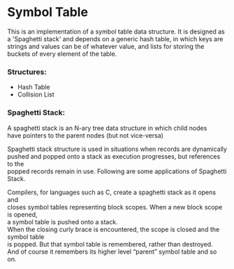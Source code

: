# Symbol Table

This is an implementation of a symbol table data structure. It is designed as a 'Spaghetti stack' and depends on a generic hash
table, in which keys are strings and values can be of whatever value,  and lists for storing the buckets of every element of the
table. <br>

### Structures:
- Hash Table
- Collision List

### Spaghetti Stack:

A spaghetti stack is an N-ary tree data structure in which child nodes <br>
have pointers to the parent nodes (but not vice-versa)

Spaghetti stack structure is used in situations when records are dynamically <br>
pushed and popped onto a stack as execution progresses, but references to the <br>
popped records remain in use. Following are some applications of Spaghetti Stack. <br>

Compilers, for languages such as C, create a spaghetti stack as it opens and <br>
closes symbol tables representing block scopes. When a new block scope is opened, <br>
a symbol table is pushed onto a stack. <br>
When the closing curly brace is encountered, the scope is closed and the symbol table <br>
is popped. But that symbol table is remembered, rather than destroyed. <br>
And of course it remembers its higher level “parent” symbol table and so on. <br>
